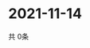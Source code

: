 # 2021-11-14
  共 0条

  <!-- BEGIN -->
  <!-- 最后更新时间Sun Nov 14 2021 10:03:35 GMT+0000 (Coordinated Universal Time) -->
  
  <!-- END -->
  
  